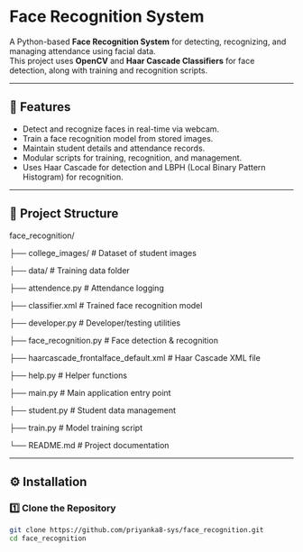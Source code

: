 # Face Recognition System

A Python-based **Face Recognition System** for detecting, recognizing, and managing attendance using facial data.  
This project uses **OpenCV** and **Haar Cascade Classifiers** for face detection, along with training and recognition scripts.

---

## 📌 Features
- Detect and recognize faces in real-time via webcam.
- Train a face recognition model from stored images.
- Maintain student details and attendance records.
- Modular scripts for training, recognition, and management.
- Uses Haar Cascade for detection and LBPH (Local Binary Pattern Histogram) for recognition.

---

## 📂 Project Structure




face_recognition/


├── college_images/ # Dataset of student images

├── data/ # Training data folder

├── attendence.py # Attendance logging

├── classifier.xml # Trained face recognition model

├── developer.py # Developer/testing utilities

├── face_recognition.py # Face detection & recognition

├── haarcascade_frontalface_default.xml # Haar Cascade XML file

├── help.py # Helper functions

├── main.py # Main application entry point

├── student.py # Student data management

├── train.py # Model training script

└── README.md # Project documentation




---

## ⚙️ Installation

### 1️⃣ Clone the Repository
```bash
git clone https://github.com/priyanka8-sys/face_recognition.git
cd face_recognition
